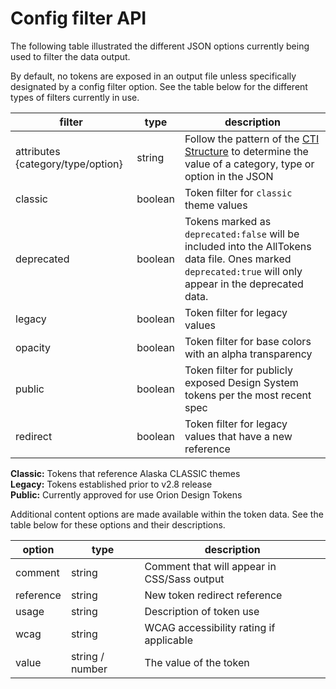 # Config filter API

The following table illustrated the different JSON options currently being used to filter the data output.

By default, no tokens are exposed in an output file unless specifically designated by a config filter option. See the table below for the different types of filters currently in use.

| filter | type | description |
|---|---|---|
| attributes {category/type/option} | string | Follow the pattern of the [CTI Structure](https://amzn.github.io/style-dictionary/#/properties?id=category-type-item) to determine the value of a category, type or option in the JSON |
| classic | boolean | Token filter for `classic` theme values |
| deprecated | boolean | Tokens marked as `deprecated:false` will be included into the AllTokens data file. Ones marked `deprecated:true` will only appear in the deprecated data. |
| legacy | boolean | Token filter for legacy values |
| opacity | boolean | Token filter for base colors with an alpha transparency |
| public | boolean | Token filter for publicly exposed Design System tokens per the most recent spec |
| redirect | boolean | Token filter for legacy values that have a new reference |

**Classic:** Tokens that reference Alaska CLASSIC themes
<br>**Legacy:** Tokens established prior to v2.8 release
<br>**Public:** Currently approved for use Orion Design Tokens


Additional content options are made available within the token data. See the table below for these options and their descriptions.

| option | type | description |
|---|---|---|
| comment | string | Comment that will appear in CSS/Sass output |
| reference | string | New token redirect reference |
| usage | string | Description of token use |
| wcag | string | WCAG accessibility rating if applicable |
| value | string / number | The value of the token |
